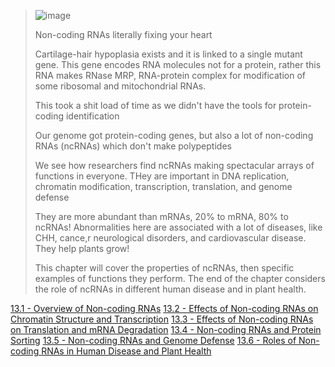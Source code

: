 > ![image](https://github.com/MCBasterSheet/MCBasterSheet/assets/157453648/7d5d6ea8-3596-484e-8d93-0f5638833f92)
>
> Non-coding RNAs literally fixing your heart
>
> Cartilage-hair hypoplasia exists and it is linked to a single mutant gene. This gene encodes RNA molecules not for a protein, rather this RNA makes RNase MRP, RNA-protein complex for modification of some ribosomal and mitochondrial RNAs.
>
> This took a shit load of time as we didn't have the tools for protein-coding identification
>
> Our genome got protein-coding genes, but also a lot of non-coding RNAs (ncRNAs) which don't make polypeptides
>
>  We see how researchers find ncRNAs making spectacular arrays of functions in everyone. THey are important in DNA replication, chromatin modification, transcription, translation, and genome defense
>
> They are more abundant than mRNAs, 20% to mRNA, 80% to ncRNAs! Abnormalities here are associated with a lot of diseases, like CHH, cance,r neurological disorders, and cardiovascular disease. They help plants grow!
>
> This chapter will cover the properties of ncRNAs, then specific examples of functions they perform. The end of the chapter considers the role of ncRNAs in different human disease and in plant health.


[13.1 - Overview of Non-coding RNAs]()
[13.2 - Effects of Non-coding RNAs on Chromatin Structure and Transcription]()
[13.3 - Effects of Non-coding RNAs on Translation and mRNA Degradation]()
[13.4 - Non-coding RNAs and Protein Sorting]()
[13.5 - Non-coding RNAs and Genome Defense]()
[13.6 - Roles of Non-coding RNAs in Human Disease and Plant Health]()
